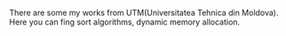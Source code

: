 There are some my works from UTM(Universitatea Tehnica din Moldova).
Here you can fing sort algorithms, dynamic memory allocation.